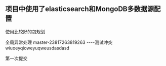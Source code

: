 
## 项目中使用了elasticsearch和MongoDB多数据源配置

使用比较好的包规划

全局异常处理 master-23817263819263  ----测试冲突wiuoeyqioweyuqweusdasdasd

第一次提交

